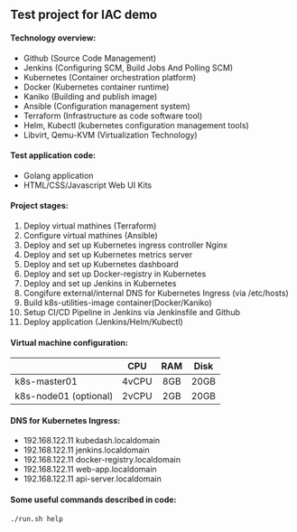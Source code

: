 ## Test project for IAC demo

#### Technology overview:
- Github (Source Code Management)
- Jenkins (Configuring SCM, Build Jobs And Polling SCM)
- Kubernetes (Container orchestration platform)
- Docker (Kubernetes container runtime)
- Kaniko (Building and publish image)
- Ansible (Configuration management system)
- Terraform (Infrastructure as code software tool)
- Helm, Kubectl (kubernetes configuration management tools)
- Libvirt, Qemu-KVM (Virtualization Technology)

#### Test application code:
- Golang application
- HTML/CSS/Javascript Web UI Kits

#### Project stages:
1. Deploy virtual mathines (Terraform)
1. Configure virtual mathines (Ansible)
1. Deploy and set up Kubernetes ingress controller Nginx
1. Deploy and set up Kubernetes metrics server
1. Deploy and set up Kubernetes dashboard
1. Deploy and set up Docker-registry in Kubernetes
1. Deploy and set up Jenkins in Kubernetes
1. Congifure external/internal DNS for Kubernetes Ingress (via /etc/hosts)
1. Build k8s-utilities-image container(Docker/Kaniko) 
1. Setup CI/CD Pipeline in Jenkins via Jenkinsfile and Github
1. Deploy application (Jenkins/Helm/Kubectl)

#### Virtual machine configuration:
|                       |  CPU  | RAM | Disk |
| --------------------- |:-----:|:---:|:----:|
| k8s-master01          | 4vCPU | 8GB | 20GB |
| k8s-node01 (optional) | 2vCPU | 2GB | 20GB |


#### DNS for Kubernetes Ingress:
- 192.168.122.11 kubedash.localdomain
- 192.168.122.11 jenkins.localdomain
- 192.168.122.11 docker-registry.localdomain
- 192.168.122.11 web-app.localdomain
- 192.168.122.11 api-server.localdomain

#### Some useful commands described in code:
```
./run.sh help
```
